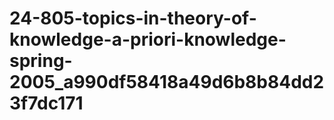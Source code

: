 # 24-805-topics-in-theory-of-knowledge-a-priori-knowledge-spring-2005_a990df58418a49d6b8b84dd23f7dc171